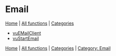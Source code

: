 # Email

[Home](../index.md) | [All functions](../all-functions.md) | [Categories](../categories/index.md)

- [vuEMailClient](../functions/vuEMailClient.md)
- [vuStartEmail](../functions/vuStartEmail.md)

[Home](../index.md) | [All functions](../all-functions.md) | [Categories](../categories/index.md) | [Category: Email](./email.md)
